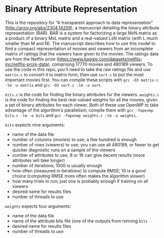 # Binary Attribute Representation

This is the repository for "A transparent approach to data representation" (http://arxiv.org/abs/2304.14209), a manuscript detailing the binary attribute representation (BAR). BAR is a system for factorizing a large MxN matrix as a product of a binary MxL matrix and a real-valued LxN matrix (with L much smaller than M and N). The manuscript describes how to use this model to find a compact representation of movies and viewers from an incomplete matrix of ratings that the viewers have given to the movies. The ratings data are from the Netflix prize (https://www.kaggle.com/datasets/netflix-inc/netflix-prize-data), comprising 17770 movies and 480189 viewers. To use the code in this repo, you'll need to take the raw ratings file and use `matrix.c` to convert it to matrix form, then use `sort.c` to put the most important movies first. You can compile these scripts with `gcc -O3 matrix.c -lm -o matrix` and `gcc -O3 sort.c -lm -o sort`.

`bits.c` is the code for finding the binary attributes for the viewers. `weights.c` is the code for finding the best real-valued weights for all the movies, given a set of binary attributes for each viewer. Both of these use OpenMP to take advantage of the algorithm's parallelism; compile them with `gcc -fopenmp bits.c -lm -o bits` and `gcc -fopenmp weights.c -lm -o weights`. 

`bits` expects nine arguments:
- name of the data file
- number of columns (movies) to use; a few hundred is enough
- number of rows (viewers) to use; you can use all 480189, or fewer to get quicker diagnostic runs on a sample of the viewers
- number of attributes to use; 8 or 16 can give decent results (more attributes will take longer)
- number of iterations; 1000 is usually enough
- how often (measured in iterations) to compute RMSE; 10 is a good choice (computing RMSE more often makes the algorithm slower)
- how many trials to run; just one is probably enough if training on all viewers
- desired name for results files
- number of threads to use

`weights` expects four arguments:
- name of the data file
- name of the attribute bits file (one of the outputs from running `bits`
- desired name for results files
- number of threads to use
